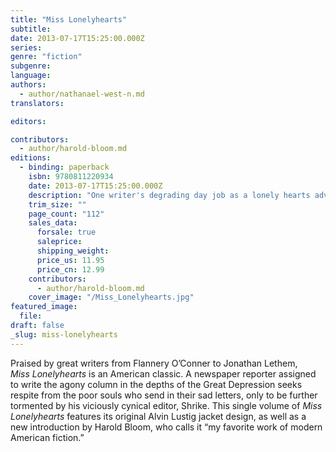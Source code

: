 ```yaml
---
title: "Miss Lonelyhearts"
subtitle:
date: 2013-07-17T15:25:00.000Z
series:
genre: "fiction"
subgenre:
language:
authors:
  - author/nathanael-west-n.md
translators:

editors:

contributors:
  - author/harold-bloom.md
editions:
  - binding: paperback
    isbn: 9780811220934
    date: 2013-07-17T15:25:00.000Z
    description: "One writer's degrading day job as a lonely hearts advice columnist is only the beginning of his nightmarish existence "
    trim_size: ""
    page_count: "112"
    sales_data:
      forsale: true
      saleprice:
      shipping_weight:
      price_us: 11.95
      price_cn: 12.99
    contributors:
      - author/harold-bloom.md
    cover_image: "/Miss_Lonelyhearts.jpg"
featured_image:
  file:
draft: false
_slug: miss-lonelyhearts
---
```


Praised by great writers from Flannery O’Conner to Jonathan Lethem, _Miss Lonelyhearts_ is an American classic. A newspaper reporter assigned to write the agony column in the depths of the Great Depression seeks respite from the poor souls who send in their sad letters, only to be further tormented by his viciously cynical editor, Shrike. This single volume of _Miss Lonelyhearts_ features its original Alvin Lustig jacket design, as well as a new introduction by Harold Bloom, who calls it “my favorite work of modern American fiction.”

